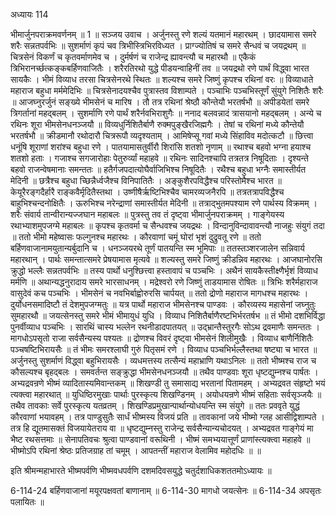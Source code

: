 अध्यायः 114

भीमार्जुनपराक्रमवर्णनम् ॥ 1 ॥
सञ्जय उवाच ।
अर्जुनस्तु रणे शल्यं यतमानं महारथम् ।
छादयामास समरे शरैः सन्नतपर्वभिः ॥
सुशर्माणं कृपं चव त्रिभीस्त्रिभिरविध्यत ।
प्राग्ज्योतिषं च समरे सैन्धवं च जयद्रथम् ॥
चित्रसेनं विकर्णं च कृतवर्माणमेव च ।
दुर्मर्षणं च राजेन्द्र ह्यावन्त्यौ च महारथौ ॥
एकैकं त्रिभिरानर्च्छत्कङ्कबर्हिणवाजितैः ।
शरैरतिरथो युद्धे पीडयन्वाहिनीं तव ॥
जयद्रथो रणे पार्थं विद्ध्वा भारत सायकैः ।
भीमं विव्याध तरसा चित्रसेनरथे स्थितः ॥
शल्यश्च समरे जिष्णुं कृपश्च रथिनां वरः ॥
विव्याधाते महाराज बहुधा मर्ममेदिभिः ॥
चित्रसेनादयश्चैव पुत्रास्तव विशाम्पते ।
पञ्चाभिः पञ्चभिस्तूर्णं सुंयुगे निशितैः शरैः ॥
आजघ्नुरर्जुनं सङ्ख्ये भीमसेनं च मारिष ।
तौ तत्र रथिनां श्रेष्ठौ कौन्तेयौ भरतर्षभौ ॥
अपीडयेतां समरे त्रिगर्तानां महद्बलम् ।
सुशर्माणि रणे पार्थं शरैर्नवभिराशुगैः ॥
ननाद बलवन्नादं त्रासयानो महद्बलम् ।
अन्ये च रथिनः शूरा भीमसेनधनञ्जयौ ॥
विव्यधुर्निशितैर्बाणै रुक्मपुङ्खैरजिह्मगैः ।
तेषां च रथिनां मध्ये कौन्तेयौ भरतर्षभौ ॥
क्रीडमानौ रथोदारौ चित्ररूपौ व्यदृश्यताम् ।
आमिषेप्सू गवां मध्ये सिंहाविव मदोत्कटौ ॥
छित्त्वा धनूंषि शूराणां शरांश्च बहुधा रणे ।
पातयामासतुर्वीरौ शिरांसि शतशो नृणाम् ॥
रथाश्च बहवो भग्ना हयाश्च शतशो हताः ।
गजाश्च सगजारोहाः पेतुरुर्व्यां महाहवे ॥
रथिनः सादिनश्चापि तत्रतत्र निषूदिताः ।
दृश्यन्ते बहवो राजन्वेषमानाः समन्ततः ॥
हतैर्गजपदात्योघैर्वाजिभिश्च निषूदितैः ।
रथैश्च बहुधा भग्नैः समास्तीर्यत मेदिनी ॥
छत्रैश्च बहुधा च्छिन्नैर्ध्वजैश्च विनिपातितैः ।
अङ्कुशैरपविद्धैश्च परिस्तोमैश्च भारत ॥
केयूरैरङ्गदैर्हारै राङ्कवैर्मृदितैस्तथा ।
उष्णीषैर्ऋष्टिभिश्चैव चामरव्यजनैरपि ॥
तत्रतत्रापविद्धैश्च बाहुभिश्चन्दनोक्षितैः ।
ऊरुभिश्च नरेन्द्राणां समास्तीर्यत मेदिनी ॥
तत्राद्भुतमपश्याम रणे पार्थस्य विक्रमम् ।
शरैः संवार्य तान्वीरान्यज्जघान महाबलः ॥
पुत्रस्तु तव तं दृष्ट्वा भीमार्जुनपराक्रमम् ।
गाङ्गेयस्य रथाभ्याशमुपजग्मे महाबलः ॥
कृपश्च कृतवर्मा च सैन्धवश्च जयद्रथः ।
विन्दानुविन्दावावन्त्यौ नाजहुः संयुगं तदा ॥
ततो भीमो महेष्वासः फल्गुनश्च महारथः ।
कौरवाणां चमूं घोरां भृशं दुद्रुवतू रणे ॥
ततो बर्हिणवाजानामयुतान्यर्बुदानि च ।
धनञ्जयरथे तूर्णं पातयन्ति स्म भूमिपाः ॥
ततस्तञ्शरजालेन सन्निवार्य महारथान् ।
पार्थः समन्तात्समरे प्रेषयामास मृत्यवे ॥
शल्यस्तु समरे जिष्णुं क्रीडन्निव महारथः ।
आजघानोरसि क्रुद्धो भल्लैः सन्नतपर्वभिः ॥
तस्य पार्थो धनुश्छित्त्वा हस्तावापं च पञ्चभिः ।
अथैनं सायकैस्तीक्ष्णैर्भृशं विव्याध मर्मणि ॥
अथान्यद्धनुरादाय समरे भारसाधनम् ।
मद्रेश्वरो रणे जिष्णुं ताडयामास रोषितः ॥
त्रिभिः शरैर्महाराज वासुदेवं कच पञ्चभिः ।
भीमसेनं च नवभिर्बाह्वोरुरसि चार्पयत् ॥
ततो द्रोणो महाराज मागधश्च महारथः ।
दुर्योधनसमादिष्टौ तं देशमुपजग्मतुः ॥
यत्र पार्थो महाराज भीमसेनश्च पाण्डवः ।
कौरव्यस्य महासेनां जघ्नुतुः सुमहारथौ ॥
जयत्सेनस्तु समरे भीमं भीमायुधं युधि ।
विव्याध निशितैर्बाणैरष्टभिर्भरतर्षभ ॥
तं भीमो दशभिर्विद्धा पुनर्वीव्याध पञ्चभिः ।
सारथिं चास्य भल्लेन रथनीडादपातयत् ॥
उद्भ्रान्तैस्तुरगैः सोऽथ द्रवमाणैः समन्ततः ।
मागधोऽपसृतो राजा सर्वसैन्यस्य पश्यतः ॥
द्रोणश्च विवरं दृष्ट्वा भीमसेनं शिलीमुखैः ।
विव्याध बाणैर्निशितैः पञ्चषष्टिभिरायसैः ॥
तं भीमः समरश्लाघी गुरुं पितृसमं रणे ।
विव्याध पञ्चभिर्भल्लैस्तथा षष्ट्या च भारत ॥
अर्जुनस्तु सुशर्माणं विद्ध्वा बहुभिरायसैः ।
व्यधमत्तस्य तत्सैन्यं महाभ्राणि यथाऽनिलः ॥
ततो भीष्मश्च राज च कौसल्यश्च बृहद्बलः ।
समवर्तन्त सङ्क्रुद्धा भीमसेनधनञ्जयौ ॥
तथैव पाण्डवाः शूरा धृष्टद्युम्नश्च पार्षतः ।
अभ्यद्रवन्रणे भीष्मं व्यादितास्यमिवान्तकम् ॥
शिखण्डी तु समासाद्य भरतानां पितामहम् ।
अभ्यद्रवत संहृष्टो भयं त्यक्त्वा महारथात् ॥
युधिष्ठिरमुखाः पार्थाः पुरस्कृत्य शिखण्डिनम् ।
अयोधयन्रणे भीष्मं सहिताः सर्वसृञ्जयैः ॥
तथैव तावकाः सर्वे पुरस्कृत्य यतव्रतम् ।
शिखण्डिप्रमुखान्पार्थान्योधयन्ति स्म संयुगे ॥
ततः प्रववृते युद्धं कौरवाणां भयावहम् ।
तत्र पाण्डुसुतैः सार्धं भीष्मस्य विजयं प्रति ॥
तावकानां जये भीष्मो ग्लह आसीद्विशाम्पते ।
तत्र हि द्यूतमासक्तं विजयायेतराय वा ॥
धृष्टद्युम्नस्तु राजेन्द्र सर्वसैन्यान्यचोदयत् ।
अभ्यद्रवत गाङ्गेयं मा भैष्ट रथसत्तमाः ॥
सेनापतिवचः श्रुत्वा पाण्डवानां वरूथिनी ।
भीष्मं समभ्ययात्तूर्णं प्राणांस्त्यक्त्वा महाहवे ॥
भीष्मोऽपि रथिनां श्रेष्ठः प्रतिजग्राह तां चमूम् ।
आपतन्तीं महाराज वेलामिव महोदधिः ॥ ॥

इति श्रीमन्महाभारते भीष्मपर्वणि भीष्मवधपर्वणि दशमदिवसयुद्धे चतुर्दशाधिकशततमोऽध्यायः ॥

6-114-24 बर्हिणवाजानां मयूरपक्षवतां बाणानाम् ॥ 6-114-30 मागधो जयत्सेनः ॥ 6-114-34 अपसृतः पलायितः ॥
